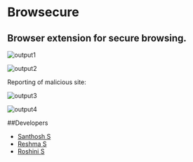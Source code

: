 # Browsecure 
## Browser extension for secure browsing.



![output1](https://github.com/Santhoshnov/Browsecure/assets/108118100/6343fe3c-92a0-4ac5-bc65-8482c61b1f59)


![output2](https://github.com/Santhoshnov/Browsecure/assets/108118100/6434897a-e1ff-422f-92af-cc72a2d4384a)

Reporting of malicious site:

![output3](https://github.com/Santhoshnov/Browsecure/assets/108118100/91a9cf2b-dd27-410d-8c62-952cad7901fd)

![output4](https://github.com/Santhoshnov/Browsecure/assets/108118100/46bae044-c3cd-4142-bf46-ee6c8315c9a6)

##Developers
* [Santhosh S](https://github.com/Santhoshnov/)
* [Reshma S](https://github.com/reshmasathyavedu)
* [Roshini S](https://github.com/Roshini2601)

